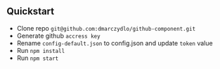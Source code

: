 ## Quickstart
* Clone repo ```git@github.com:dmarczydlo/github-component.git```
* Generate github ```accress key```
* Rename ```config-default.json``` to config.json and update ```token``` value
* Run ```npm install```
* Run ```npm start```
